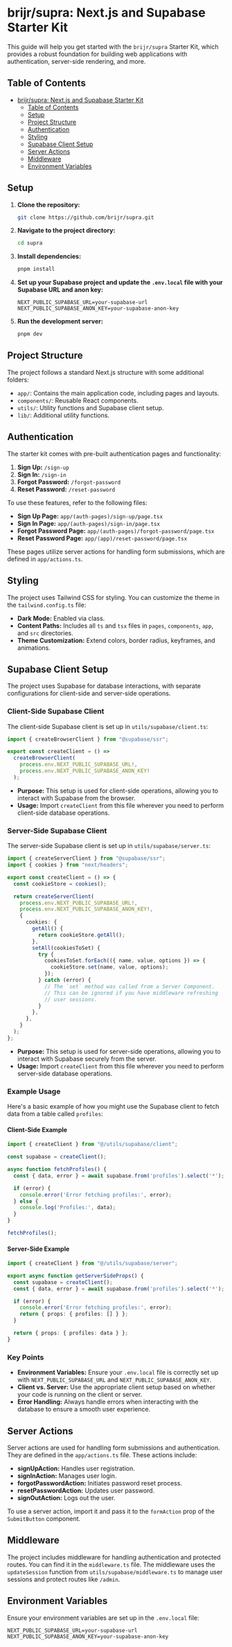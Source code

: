 # brijr/supra: Next.js and Supabase Starter Kit

This guide will help you get started with the `brijr/supra` Starter Kit, which provides a robust foundation for building web applications with authentication, server-side rendering, and more.

## Table of Contents

- [brijr/supra: Next.js and Supabase Starter Kit](#brijrsupra-nextjs-and-supabase-starter-kit)
  - [Table of Contents](#table-of-contents)
  - [Setup](#setup)
  - [Project Structure](#project-structure)
  - [Authentication](#authentication)
  - [Styling](#styling)
  - [Supabase Client Setup](#supabase-client-setup)
  - [Server Actions](#server-actions)
  - [Middleware](#middleware)
  - [Environment Variables](#environment-variables)

## Setup

1. **Clone the repository:**

   ```bash
   git clone https://github.com/brijr/supra.git
   ```

2. **Navigate to the project directory:**

   ```bash
   cd supra
   ```

3. **Install dependencies:**

   ```bash
   pnpm install
   ```

4. **Set up your Supabase project and update the `.env.local` file with your Supabase URL and anon key:**

   ```
   NEXT_PUBLIC_SUPABASE_URL=your-supabase-url
   NEXT_PUBLIC_SUPABASE_ANON_KEY=your-supabase-anon-key
   ```

5. **Run the development server:**

   ```bash
   pnpm dev
   ```

## Project Structure

The project follows a standard Next.js structure with some additional folders:

- `app/`: Contains the main application code, including pages and layouts.
- `components/`: Reusable React components.
- `utils/`: Utility functions and Supabase client setup.
- `lib/`: Additional utility functions.

## Authentication

The starter kit comes with pre-built authentication pages and functionality:

1. **Sign Up:** `/sign-up`
2. **Sign In:** `/sign-in`
3. **Forgot Password:** `/forgot-password`
4. **Reset Password:** `/reset-password`

To use these features, refer to the following files:

- **Sign Up Page:** `app/(auth-pages)/sign-up/page.tsx`
- **Sign In Page:** `app/(auth-pages)/sign-in/page.tsx`
- **Forgot Password Page:** `app/(auth-pages)/forgot-password/page.tsx`
- **Reset Password Page:** `app/(app)/reset-password/page.tsx`

These pages utilize server actions for handling form submissions, which are defined in `app/actions.ts`.

## Styling

The project uses Tailwind CSS for styling. You can customize the theme in the `tailwind.config.ts` file:

- **Dark Mode:** Enabled via class.
- **Content Paths:** Includes all `ts` and `tsx` files in `pages`, `components`, `app`, and `src` directories.
- **Theme Customization:** Extend colors, border radius, keyframes, and animations.

## Supabase Client Setup

The project uses Supabase for database interactions, with separate configurations for client-side and server-side operations.

### Client-Side Supabase Client

The client-side Supabase client is set up in `utils/supabase/client.ts`:

```typescript
import { createBrowserClient } from "@supabase/ssr";

export const createClient = () =>
  createBrowserClient(
    process.env.NEXT_PUBLIC_SUPABASE_URL!,
    process.env.NEXT_PUBLIC_SUPABASE_ANON_KEY!
  );
```

- **Purpose:** This setup is used for client-side operations, allowing you to interact with Supabase from the browser.
- **Usage:** Import `createClient` from this file wherever you need to perform client-side database operations.

### Server-Side Supabase Client

The server-side Supabase client is set up in `utils/supabase/server.ts`:

```typescript
import { createServerClient } from "@supabase/ssr";
import { cookies } from "next/headers";

export const createClient = () => {
  const cookieStore = cookies();

  return createServerClient(
    process.env.NEXT_PUBLIC_SUPABASE_URL!,
    process.env.NEXT_PUBLIC_SUPABASE_ANON_KEY!,
    {
      cookies: {
        getAll() {
          return cookieStore.getAll();
        },
        setAll(cookiesToSet) {
          try {
            cookiesToSet.forEach(({ name, value, options }) => {
              cookieStore.set(name, value, options);
            });
          } catch (error) {
            // The `set` method was called from a Server Component.
            // This can be ignored if you have middleware refreshing
            // user sessions.
          }
        },
      },
    }
  );
};
```

- **Purpose:** This setup is used for server-side operations, allowing you to interact with Supabase securely from the server.
- **Usage:** Import `createClient` from this file wherever you need to perform server-side database operations.

### Example Usage

Here's a basic example of how you might use the Supabase client to fetch data from a table called `profiles`:

#### Client-Side Example

```typescript
import { createClient } from "@/utils/supabase/client";

const supabase = createClient();

async function fetchProfiles() {
  const { data, error } = await supabase.from('profiles').select('*');

  if (error) {
    console.error('Error fetching profiles:', error);
  } else {
    console.log('Profiles:', data);
  }
}

fetchProfiles();
```

#### Server-Side Example

```typescript
import { createClient } from "@/utils/supabase/server";

export async function getServerSideProps() {
  const supabase = createClient();
  const { data, error } = await supabase.from('profiles').select('*');

  if (error) {
    console.error('Error fetching profiles:', error);
    return { props: { profiles: [] } };
  }

  return { props: { profiles: data } };
}
```

### Key Points

- **Environment Variables:** Ensure your `.env.local` file is correctly set up with `NEXT_PUBLIC_SUPABASE_URL` and `NEXT_PUBLIC_SUPABASE_ANON_KEY`.
- **Client vs. Server:** Use the appropriate client setup based on whether your code is running on the client or server.
- **Error Handling:** Always handle errors when interacting with the database to ensure a smooth user experience.

## Server Actions

Server actions are used for handling form submissions and authentication. They are defined in the `app/actions.ts` file. These actions include:

- **signUpAction:** Handles user registration.
- **signInAction:** Manages user login.
- **forgotPasswordAction:** Initiates password reset process.
- **resetPasswordAction:** Updates user password.
- **signOutAction:** Logs out the user.

To use a server action, import it and pass it to the `formAction` prop of the `SubmitButton` component.

## Middleware

The project includes middleware for handling authentication and protected routes. You can find it in the `middleware.ts` file. The middleware uses the `updateSession` function from `utils/supabase/middleware.ts` to manage user sessions and protect routes like `/admin`.

## Environment Variables

Ensure your environment variables are set up in the `.env.local` file:

```
NEXT_PUBLIC_SUPABASE_URL=your-supabase-url
NEXT_PUBLIC_SUPABASE_ANON_KEY=your-supabase-anon-key
```
